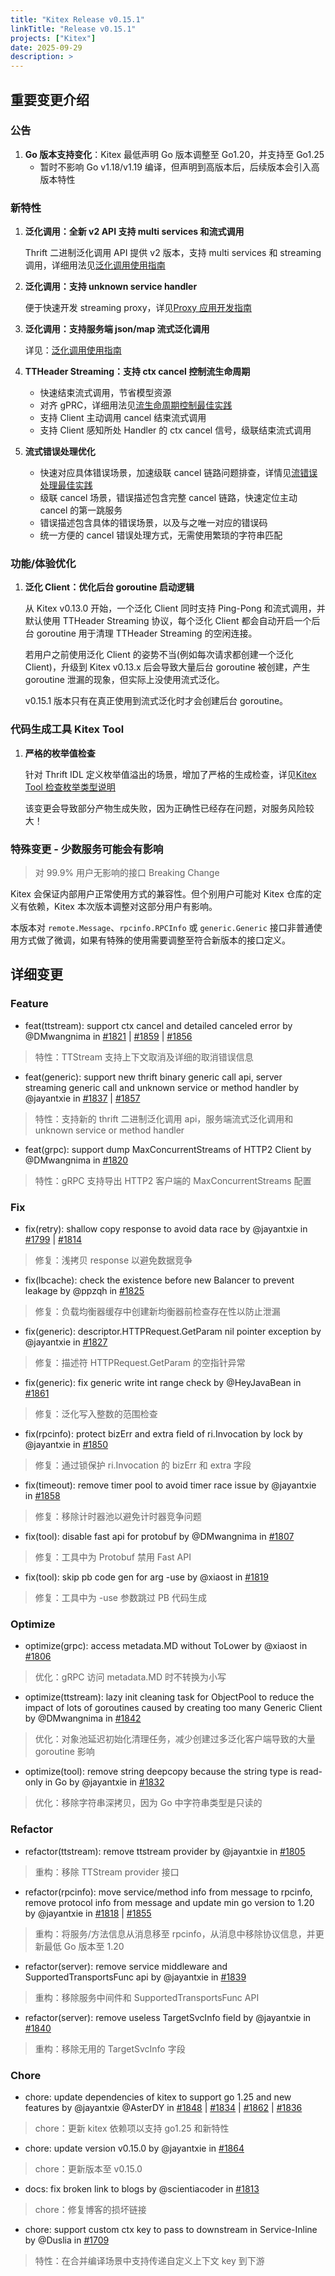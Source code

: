 ```yaml
---
title: "Kitex Release v0.15.1"
linkTitle: "Release v0.15.1"
projects: ["Kitex"]
date: 2025-09-29
description: >
---
```


## **重要变更介绍**

### **公告**
1. **Go 版本支持变化**：Kitex 最低声明 Go 版本调整至 Go1.20，并支持至 Go1.25
   - 暂时不影响 Go v1.18/v1.19 编译，但声明到高版本后，后续版本会引入高版本特性

### **新特性**
1. **泛化调用：全新 v2 API 支持 multi services 和流式调用**

   Thrift 二进制泛化调用 API 提供 v2 版本，支持 multi services 和 streaming 调用，详细用法见[泛化调用使用指南](/zh/docs/kitex/tutorials/advanced-feature/generic-call/basic_usage)

2. **泛化调用：支持 unknown service handler**

   便于快速开发 streaming proxy，详见[Proxy 应用开发指南](/zh/docs/kitex/tutorials/advanced-feature/proxy_application_development)

3. **泛化调用：支持服务端 json/map 流式泛化调用**

   详见：[泛化调用使用指南](/zh/docs/kitex/tutorials/advanced-feature/generic-call/basic_usage)

4. **TTHeader Streaming：支持 ctx cancel 控制流生命周期**

   - 快速结束流式调用，节省模型资源
   - 对齐 gPRC，详细用法见[流生命周期控制最佳实践](/zh/docs/kitex/tutorials/basic-feature/streamx/StreamX_Lifecycle_Control)
   - 支持 Client 主动调用 cancel 结束流式调用
   - 支持 Client 感知所处 Handler 的 ctx cancel 信号，级联结束流式调用

5. **流式错误处理优化**

   - 快速对应具体错误场景，加速级联 cancel 链路问题排查，详情见[流错误处理最佳实践](/zh/docs/kitex/tutorials/basic-feature/streamx/StreamX_Error_Handling)
   - 级联 cancel 场景，错误描述包含完整 cancel 链路，快速定位主动 cancel 的第一跳服务
   - 错误描述包含具体的错误场景，以及与之唯一对应的错误码
   - 统一方便的 cancel 错误处理方式，无需使用繁琐的字符串匹配

### **功能/体验优化**
1. **泛化 Client：优化后台 goroutine 启动逻辑**

   从 Kitex v0.13.0 开始，一个泛化 Client 同时支持 Ping-Pong 和流式调用，并默认使用 TTHeader Streaming 协议，每个泛化 Client 都会自动开启一个后台 goroutine 用于清理 TTHeader Streaming 的空闲连接。

   若用户之前使用泛化 Client 的姿势不当(例如每次请求都创建一个泛化 Client)，升级到 Kitex v0.13.x 后会导致大量后台 goroutine 被创建，产生 goroutine 泄漏的现象，但实际上没使用流式泛化。

   v0.15.1 版本只有在真正使用到流式泛化时才会创建后台 goroutine。

### **代码生成工具 Kitex Tool**
1. **严格的枚举值检查**

   针对 Thrift IDL 定义枚举值溢出的场景，增加了严格的生成检查，详见[Kitex Tool 检查枚举类型说明](/zh/docs/kitex/tutorials/code-gen/idl_enumeration_type)

   该变更会导致部分产物生成失败，因为正确性已经存在问题，对服务风险较大！

### **特殊变更 - 少数服务可能会有影响**
> 对 99.9% 用户无影响的接口 Breaking Change

Kitex 会保证内部用户正常使用方式的兼容性。但个别用户可能对 Kitex 仓库的定义有依赖，Kitex 本次版本调整对这部分用户有影响。

本版本对 `remote.Message`、`rpcinfo.RPCInfo` 或 `generic.Generic` 接口非普通使用方式做了微调，如果有特殊的使用需要调整至符合新版本的接口定义。

## **详细变更**

### Feature
* feat(ttstream): support ctx cancel and detailed canceled error by @DMwangnima in [#1821](https://github.com/cloudwego/kitex/pull/1821) | [#1859](https://github.com/cloudwego/kitex/pull/1859) | [#1856](https://github.com/cloudwego/kitex/pull/1856)
> 特性：TTStream 支持上下文取消及详细的取消错误信息
* feat(generic): support new thrift binary generic call api, server streaming generic call and unknown service or method handler by @jayantxie in [#1837](https://github.com/cloudwego/kitex/pull/1837) | [#1857](https://github.com/cloudwego/kitex/pull/1857)
> 特性：支持新的 thrift 二进制泛化调用 api，服务端流式泛化调用和 unknown service or method handler
* feat(grpc): support dump MaxConcurrentStreams of HTTP2 Client by @DMwangnima in [#1820](https://github.com/cloudwego/kitex/pull/1820)
> 特性：gRPC 支持导出 HTTP2 客户端的 MaxConcurrentStreams 配置

### Fix
* fix(retry): shallow copy response to avoid data race by @jayantxie in [#1799](https://github.com/cloudwego/kitex/pull/1799) | [#1814](https://github.com/cloudwego/kitex/pull/1814)
> 修复：浅拷贝 response 以避免数据竞争
* fix(lbcache): check the existence before new Balancer to prevent leakage by @ppzqh in [#1825](https://github.com/cloudwego/kitex/pull/1825)
> 修复：负载均衡器缓存中创建新均衡器前检查存在性以防止泄漏
* fix(generic): descriptor.HTTPRequest.GetParam nil pointer exception by @jayantxie in [#1827](https://github.com/cloudwego/kitex/pull/1827)
> 修复：描述符 HTTPRequest.GetParam 的空指针异常
* fix(generic): fix generic write int range check by @HeyJavaBean in [#1861](https://github.com/cloudwego/kitex/pull/1861)
> 修复：泛化写入整数的范围检查
* fix(rpcinfo): protect bizErr and extra field of ri.Invocation by lock by @jayantxie in [#1850](https://github.com/cloudwego/kitex/pull/1850)
> 修复：通过锁保护 ri.Invocation 的 bizErr 和 extra 字段
* fix(timeout): remove timer pool to avoid timer race issue by @jayantxie in [#1858](https://github.com/cloudwego/kitex/pull/1858)
> 修复：移除计时器池以避免计时器竞争问题
* fix(tool): disable fast api for protobuf by @DMwangnima in [#1807](https://github.com/cloudwego/kitex/pull/1807)
> 修复：工具中为 Protobuf 禁用 Fast API
* fix(tool): skip pb code gen for arg -use by @xiaost in [#1819](https://github.com/cloudwego/kitex/pull/1819)
> 修复：工具中为 -use 参数跳过 PB 代码生成

### Optimize
* optimize(grpc): access metadata.MD without ToLower by @xiaost in [#1806](https://github.com/cloudwego/kitex/pull/1806)
> 优化：gRPC 访问 metadata.MD 时不转换为小写
* optimize(ttstream): lazy init cleaning task for ObjectPool to reduce the impact of lots of goroutines caused by creating too many Generic Client by @DMwangnima in [#1842](https://github.com/cloudwego/kitex/pull/1842)
> 优化：对象池延迟初始化清理任务，减少创建过多泛化客户端导致的大量 goroutine 影响
* optimize(tool): remove string deepcopy because the string type is read-only in Go by @jayantxie in [#1832](https://github.com/cloudwego/kitex/pull/1832)
> 优化：移除字符串深拷贝，因为 Go 中字符串类型是只读的

### Refactor
* refactor(ttstream): remove ttstream provider by @jayantxie in [#1805](https://github.com/cloudwego/kitex/pull/1805)
> 重构：移除 TTStream provider 接口
* refactor(rpcinfo): move service/method info from message to rpcinfo, remove protocol info from message and update min go version to 1.20 by @jayantxie in [#1818](https://github.com/cloudwego/kitex/pull/1818) | [#1855](https://github.com/cloudwego/kitex/pull/1855)
> 重构：将服务/方法信息从消息移至 rpcinfo，从消息中移除协议信息，并更新最低 Go 版本至 1.20
* refactor(server): remove service middleware and SupportedTransportsFunc api by @jayantxie in [#1839](https://github.com/cloudwego/kitex/pull/1839)
> 重构：移除服务中间件和 SupportedTransportsFunc API
* refactor(server): remove useless TargetSvcInfo field by @jayantxie in [#1840](https://github.com/cloudwego/kitex/pull/1840)
> 重构：移除无用的 TargetSvcInfo 字段

### Chore
* chore: update dependencies of kitex to support go 1.25 and new features by @jayantxie @AsterDY in [#1848](https://github.com/cloudwego/kitex/pull/1848) | [#1834](https://github.com/cloudwego/kitex/pull/1834) | [#1862](https://github.com/cloudwego/kitex/pull/1862) | [#1836](https://github.com/cloudwego/kitex/pull/1836)
>  chore：更新 kitex 依赖项以支持 go1.25 和新特性
* chore: update version v0.15.0 by @jayantxie in [#1864](https://github.com/cloudwego/kitex/pull/1864)
>  chore：更新版本至 v0.15.0
* docs: fix broken link to blogs by @scientiacoder in [#1813](https://github.com/cloudwego/kitex/pull/1813)
>  chore：修复博客的损坏链接
* chore: support custom ctx key to pass to downstream in Service-Inline by @Duslia in [#1709](https://github.com/cloudwego/kitex/pull/1709)
> 特性：在合并编译场景中支持传递自定义上下文 key 到下游
